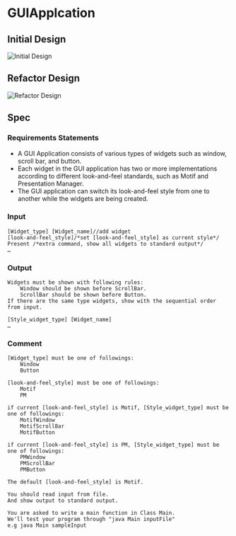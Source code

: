 # GUIApplcation

## Initial Design
![Initial Design](/doc/GUIApplication.png)

## Refactor Design
![Refactor Design](/doc/GUIApplication_refactory.png)

## Spec
### Requirements Statements
- A GUI Application consists of various types of widgets such as window, scroll bar, and button.
- Each widget in the GUI application has two or more implementations according to different look-and-feel standards, such as Motif and Presentation Manager.
- The GUI application can switch its look-and-feel style from one to another while the widgets are being created.

### Input
```
[Widget_type] [Widget_name]//add widget
[look-and-feel_style]/*set [look-and-feel_style] as current style*/
Present /*extra command, show all widgets to standard output*/
…

```

### Output
```
Widgets must be shown with following rules:
	Window should be shown before ScrollBar.
	ScrollBar should be shown before Button.
If there are the same type widgets, show with the sequential order from input.

[Style_widget_type] [Widget_name]
…

```

### Comment
```
[Widget_type] must be one of followings:
	Window
	Button
  
[look-and-feel_style] must be one of followings:
	Motif
	PM
  
if current [look-and-feel_style] is Motif, [Style_widget_type] must be one of followings:
	MotifWindow
	MotifScrollBar 
	MotifButton
  
if current [look-and-feel_style] is PM, [Style_widget_type] must be one of followings:
	PMWindow
	PMScrollBar
	PMButton

The default [look-and-feel_style] is Motif.

You should read input from file. 
And show output to standard output. 

You are asked to write a main function in Class Main.
We'll test your program through "java Main inputFile"
e.g java Main sampleInput
```

